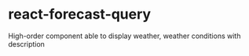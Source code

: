 # react-forecast-query
High-order component able to display weather, weather conditions with description
